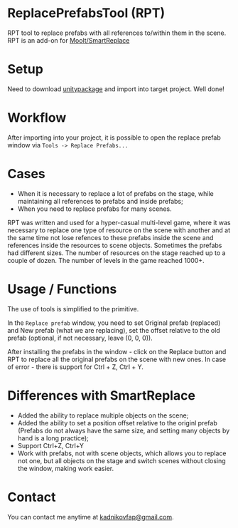 # ReplacePrefabsTool (RPT)
RPT tool to replace prefabs with all references to/within them in the scene. RPT is an add-on for [Moolt/SmartReplace](https://github.com/Moolt/SmartReplace)

# Setup
Need to download [unitypackage](https://github.com/FaperCommon/ReplacePrefabsTool/blob/main/ReplacePrefabsTool.unitypackage) and import into target project. 
Well done!

# Workflow
After importing into your project, it is possible to open the replace prefab window via `Tools -> Replace Prefabs...`

# Cases
- When it is necessary to replace a lot of prefabs on the stage, while maintaining all references to prefabs and inside prefabs;
- When you need to replace prefabs for many scenes.

RPT was written and used for a hyper-casual multi-level game, where it was necessary to replace one type of resource on the scene with another and at the same time not lose refences to these prefabs inside the scene and references inside the resources to scene objects. 
Sometimes the prefabs had different sizes. 
The number of resources on the stage reached up to a couple of dozen. 
The number of levels in the game reached 1000+.


# Usage / Functions 
The use of tools is simplified to the primitive.

In the `Replace prefab` window, you need to set Original prefab (replaced) and New prefab (what we are replacing), set the offset relative to the old prefab (optional, if not necessary, leave (0, 0, 0)). 

After installing the prefabs in the window - click on the Replace button and RPT to replace all the original prefabs on the scene with new ones. In case of error - there is support for Ctrl + Z, Ctrl + Y. 


# Differences with SmartReplace
- Added the ability to replace multiple objects on the scene;
- Added the ability to set a position offset relative to the originl prefab (Prefabs do not always have the same size, and setting many objects by hand is a long practice);
- Support Ctrl+Z, Ctrl+Y
- Work with prefabs, not with scene objects, which allows you to replace not one, but all objects on the stage and switch scenes without closing the window, making work easier.


# Contact
You can contact me anytime at kadnikovfap@gmail.com.
